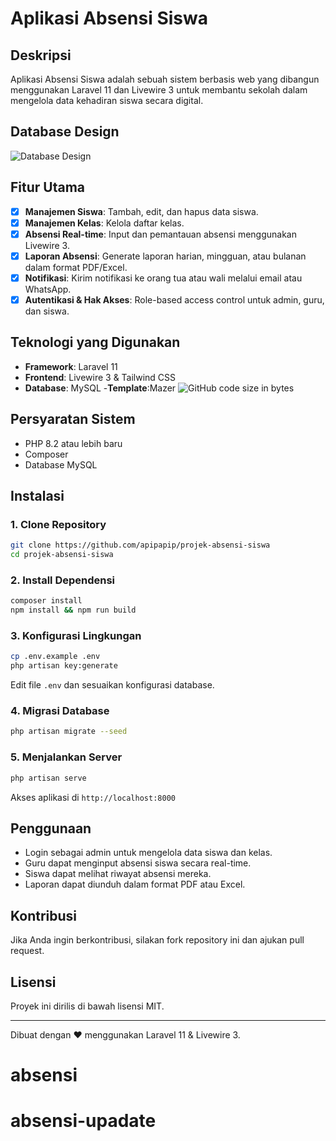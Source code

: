 # Aplikasi Absensi Siswa

## Deskripsi
Aplikasi Absensi Siswa adalah sebuah sistem berbasis web yang dibangun menggunakan Laravel 11 dan Livewire 3 untuk membantu sekolah dalam mengelola data kehadiran siswa secara digital.

## Database Design
![Database Design](https://raw.githubusercontent.com/apipapip/projek-absensi-siswa/19a6022b81c1202ff43c7e4727d1570bd1148aac/db%20skema.png)
## Fitur Utama
- [x] **Manajemen Siswa**: Tambah, edit, dan hapus data siswa. 
- [x] **Manajemen Kelas**: Kelola daftar kelas.
- [x] **Absensi Real-time**: Input dan pemantauan absensi menggunakan Livewire 3.
- [x] **Laporan Absensi**: Generate laporan harian, mingguan, atau bulanan dalam format PDF/Excel.
- [x] **Notifikasi**: Kirim notifikasi ke orang tua atau wali melalui email atau WhatsApp.
- [x] **Autentikasi & Hak Akses**: Role-based access control untuk admin, guru, dan siswa.

## Teknologi yang Digunakan
- **Framework**: Laravel 11
- **Frontend**: Livewire 3 & Tailwind CSS
- **Database**: MySQL 
-**Template**:Mazer ![GitHub code size in bytes](https://github.com/zuramai/mazer)


## Persyaratan Sistem
- PHP 8.2 atau lebih baru
- Composer
- Database MySQL 

## Instalasi
### 1. Clone Repository
```bash
git clone https://github.com/apipapip/projek-absensi-siswa
cd projek-absensi-siswa
```

### 2. Install Dependensi
```bash
composer install
npm install && npm run build
```

### 3. Konfigurasi Lingkungan
```bash
cp .env.example .env
php artisan key:generate
```
Edit file `.env` dan sesuaikan konfigurasi database.

### 4. Migrasi Database
```bash
php artisan migrate --seed
```

### 5. Menjalankan Server
```bash
php artisan serve
```
Akses aplikasi di `http://localhost:8000`

## Penggunaan
- Login sebagai admin untuk mengelola data siswa dan kelas.
- Guru dapat menginput absensi siswa secara real-time.
- Siswa dapat melihat riwayat absensi mereka.
- Laporan dapat diunduh dalam format PDF atau Excel.

## Kontribusi
Jika Anda ingin berkontribusi, silakan fork repository ini dan ajukan pull request.

## Lisensi
Proyek ini dirilis di bawah lisensi MIT.

---
Dibuat dengan ❤️ menggunakan Laravel 11 & Livewire 3.
# absensi
# absensi-upadate
